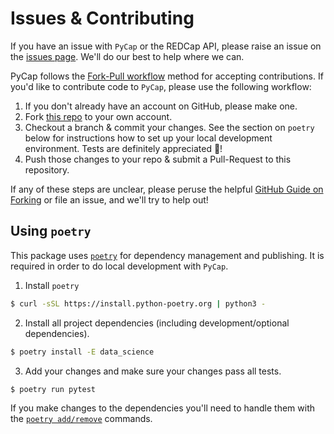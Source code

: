 # Issues & Contributing

If you have an issue with `PyCap` or the REDCap API, please raise an issue on the [issues page](https://github.com/redcap-tools/PyCap/issues). We'll do our best to help where we can.

PyCap follows the [Fork-Pull workflow](https://help.github.com/articles/using-pull-requests#fork--pull) method for accepting contributions. If you'd like to contribute code to `PyCap`, please use the following workflow:

1. If you don't already have an account on GitHub, please make one.
2. Fork [this repo](https://github.com/redcap-tools/PyCap) to your own account.
3. Checkout a branch & commit your changes. See the section on `poetry` below for instructions how to set up your local development environment. Tests are definitely appreciated :100:!
4. Push those changes to your repo & submit a Pull-Request to this repository.

If any of these steps are unclear, please peruse the helpful [GitHub Guide on Forking](https://guides.github.com/activities/forking/) or file an issue, and we'll try to help out!

## Using `poetry`

This package uses [`poetry`](https://python-poetry.org/docs/master/#installation) for dependency management and publishing. It is required in order to do local development with `PyCap`.

1. Install `poetry`

```sh
$ curl -sSL https://install.python-poetry.org | python3 -
```

2. Install all project dependencies (including development/optional dependencies).

```sh
$ poetry install -E data_science
```

3. Add your changes and make sure your changes pass all tests.

```
$ poetry run pytest
```

If you make changes to the dependencies you'll need to handle
them with the [`poetry add/remove`](https://python-poetry.org/docs/master/basic-usage/#installing-dependencies) commands.
